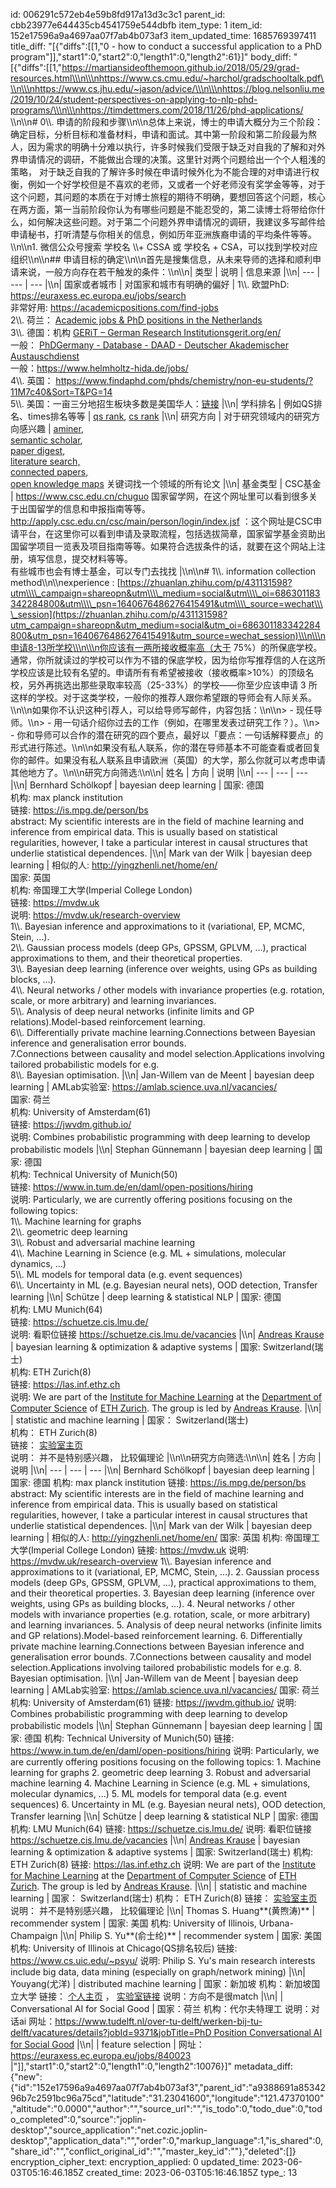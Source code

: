 id: 006291c572eb4e59b8fd917a13d3c3c1
parent_id: cbb23977e644435cb4541759e544dbfb
item_type: 1
item_id: 152e17596a9a4697aa07f7ab4b073af3
item_updated_time: 1685769397411
title_diff: "[{\"diffs\":[[1,\"0 -  how to conduct a successful application to a PhD program\"]],\"start1\":0,\"start2\":0,\"length1\":0,\"length2\":61}]"
body_diff: "[{\"diffs\":[[1,\"https://martiansideofthemoon.github.io/2018/05/29/grad-resources.html\\\n\\\nhttps://www.cs.cmu.edu/~harchol/gradschooltalk.pdf\\\n\\\nhttps://www.cs.jhu.edu/~jason/advice/\\\n\\\nhttps://blog.nelsonliu.me/2019/10/24/student-perspectives-on-applying-to-nlp-phd-programs/\\\n\\\nhttps://timdettmers.com/2018/11/26/phd-applications/ \\\n\\\n# 0\\\\. 申请的阶段和步骤\\\n\\\n总体上来说，博士的申请大概分为三个阶段：确定目标，分析目标和准备材料，申请和面试。其中第一阶段和第二阶段最为熬人，因为需求的明确十分难以执行，许多时候我们受限于缺乏对自我的了解和对外界申请情况的调研，不能做出合理的决策。这里针对两个问题给出一个个人粗浅的策略， 对于缺乏自我的了解许多时候在申请时候外化为不能合理的对申请进行权衡，例如一个好学校但是不喜欢的老师，又或者一个好老师没有奖学金等等，对于这个问题，其问题的本质在于对博士旅程的期待不明确，要想回答这个问题，核心在两方面，第一当前阶段你认为有哪些问题是不能忍受的，第二读博士将带给你什么，如何解决这些问题。对于第二个问题外界申请情况的调研，我建议多写邮件给申请秘书，打听清楚与你相关的信息，例如历年亚洲族裔申请的平均条件等等。\\\n\\\n1.  微信公众号搜索 学校名 \\\\+ CSSA 或 学校名 + CSA，可以找到学校对应组织\\\n\\\n## 申请目标的确定\\\n\\\n首先是搜集信息，从未来导师的选择和顺利申请来说，一般方向存在若干触发的条件：\\\n\\\n| 类型  | 说明  | 信息来源 |\\\n| --- | --- | --- |\\\n| 国家或者城市 | 对国家和城市有明确的偏好 | 1\\\\. 欧盟PhD: https://euraxess.ec.europa.eu/jobs/search<br>非常好用: https://academicpositions.com/find-jobs<br>2\\\\. 荷兰： [Academic jobs & PhD positions in the Netherlands](https://www.academictransfer.com/en/)<br>3\\\\. 德国：机构 [GERiT – German Research Institutionsgerit.org/en/](https://gerit.org/en/)<br>一般： [PhDGermany - Database - DAAD - Deutscher Akademischer Austauschdienst](https://www2.daad.de/deutschland/promotion/phd/en/13306-phdgermany-database/)<br>一般：https://www.helmholtz-hida.de/jobs/<br>4\\\\. 英国： https://www.findaphd.com/phds/chemistry/non-eu-students/?11M7c40&Sort=T&PG=14<br>5\\\\. 美国：一亩三分地招生板块多数是美国华人：[链接](https://www.1point3acres.com/bbs/forum.php?mod=forumdisplay&fid=173&orderby=dateline&filter=author&orderby=dateline&page=2) |\\\n| 学科排名 | 例如QS排名、times排名等等 | [qs rank](https://www.qschina.cn/), [cs rank](http://csrankings.org/#/index?ai&vision&mlmining&nlp&ir&act&crypt&log&europe) |\\\n| 研究方向 | 对于研究领域内的研究方向感兴趣 | [aminer](https://www.aminer.cn),<br>[semantic scholar](https://www.semanticscholar.org/),<br>[paper digest](https://www.paperdigest.org/),<br>[literature search,](https://www.paperdigest.org/search/)<br>[connected papers,](https://www.connectedpapers.com)<br>[open knowledge maps](https://openknowledgemaps.org/) 关键词找一个领域的所有论文 |\\\n| 基金类型 | CSC基金 | https://www.csc.edu.cn/chuguo 国家留学网，在这个网址里可以看到很多关于出国留学的信息和申报指南等等。<br>http://apply.csc.edu.cn/csc/main/person/login/index.jsf ：这个网址是CSC申请平台，在这里你可以看到申请及录取流程，包括选拔简章，国家留学基金资助出国留学项目一览表及项目指南等等。如果符合选拔条件的话，就要在这个网站上注册，填写信息，提交材料等等。<br>有些城市也会有博士基金，可以专门去找找 |\\\n\\\n# 1\\\\. information collection method\\\n\\\nexperience : [https://zhuanlan.zhihu.com/p/431131598?utm\\\\_campaign=shareopn&utm\\\\_medium=social&utm\\\\_oi=686301183342284800&utm\\\\_psn=1640676486276415491&utm\\\\_source=wechat\\\\_session](https://zhuanlan.zhihu.com/p/431131598?utm_campaign=shareopn&utm_medium=social&utm_oi=686301183342284800&utm_psn=1640676486276415491&utm_source=wechat_session)\\\n\\\n申请8-13所学校\\\n\\\n你应该有一两所接收概率高（大于 75%）的所保底学校。通常，你所就读过的学校可以作为不错的保底学校，因为给你写推荐信的人在这所学校应该是比较有名望的。申请所有有希望被接收（接收概率>10%）的顶级名校，另外再挑选出那些录取率较高（25-33%）的学校——你至少应该申请 3 所这样的学校。对于这类学校，一般你的推荐人跟你希望跟的导师会有人际关系。\\\n\\\n如果你不认识这种引荐人，可以给导师写邮件，内容包括：\\\n\\\n> - 现任导师。\\\n> - 用一句话介绍你过去的工作（例如，在哪里发表过研究工作？）。\\\n> - 你和导师可以合作的潜在研究的四个要点，最好以「要点：一句话解释要点」的形式进行陈述。\\\n\\\n如果没有私人联系，你的潜在导师基本不可能查看或者回复你的邮件。如果没有私人联系且申请欧洲（英国）的大学，那么你就可以考虑申请其他地方了。\\\n\\\n研究方向筛选:\\\n\\\n| 姓名  | 方向  | 说明  |\\\n| --- | --- | --- |\\\n| Bernhard Schölkopf | bayesian deep learning | 国家: 德国<br>机构: max planck institution<br>链接: https://is.mpg.de/person/bs<br>abstract: My scientific interests are in the field of machine learning and inference from empirical data. This is usually based on statistical regularities, however, I take a particular interest in causal structures that underlie statistical dependences. |\\\n| Mark van der Wilk | bayesian deep learning | 相似的人: http://yingzhenli.net/home/en/<br>国家: 英国<br>机构: 帝国理工大学(Imperial College London)<br>链接: https://mvdw.uk<br>说明: https://mvdw.uk/research-overview<br>1\\\\. Bayesian inference and approximations to it (variational, EP, MCMC, Stein, …).<br>2\\\\. Gaussian process models (deep GPs, GPSSM, GPLVM, …), practical approximations to them, and their theoretical properties.<br>3\\\\. Bayesian deep learning (inference over weights, using GPs as building blocks, …).<br>4\\\\. Neural networks / other models with invariance properties (e.g. rotation, scale, or more arbitrary) and learning invariances.<br>5\\\\. Analysis of deep neural networks (infinite limits and GP relations).Model-based reinforcement learning.<br>6\\\\. Differentially private machine learning.Connections between Bayesian inference and generalisation error bounds.<br>7.Connections between causality and model selection.Applications involving tailored probabilistic models for e.g.<br>8\\\\. Bayesian optimisation. |\\\n| Jan-Willem van de Meent | bayesian deep learning | AMLab实验室: https://amlab.science.uva.nl/vacancies/<br>国家: 荷兰<br>机构: University of Amsterdam(61)<br>链接: https://jwvdm.github.io/<br>说明: Combines probabilistic programming with deep learning to develop probabilistic models |\\\n| Stephan Günnemann | bayesian deep learning | 国家: 德国<br>机构: Technical University of Munich(50)<br>链接: https://www.in.tum.de/en/daml/open-positions/hiring<br>说明: Particularly, we are currently offering positions focusing on the following topics:<br>1\\\\. Machine learning for graphs<br>2\\\\. geometric deep learning<br>3\\\\. Robust and adversarial machine learning<br>4\\\\. Machine Learning in Science (e.g. ML + simulations, molecular dynamics, ...)<br>5\\\\. ML models for temporal data (e.g. event sequences)<br>6\\\\. Uncertainty in ML (e.g. Bayesian neural nets), OOD detection, Transfer learning |\\\n| Schütze | deep learning & statistical NLP | 国家: 德国<br>机构: LMU Munich(64)<br>链接: https://schuetze.cis.lmu.de/<br>说明: 看职位链接 https://schuetze.cis.lmu.de/vacancies |\\\n| [Andreas Krause](https://las.inf.ethz.ch/krausea) | bayesian learning & optimization & adaptive systems | 国家: Switzerland(瑞士)<br>机构: ETH Zurich(8)<br>链接: https://las.inf.ethz.ch<br>说明: We are part of the [Institute for Machine Learning](http://www.ml.inf.ethz.ch/) at the [Department of Computer Science](https://www.inf.ethz.ch/) of [ETH Zurich](https://www.ethz.ch/en.html). The group is led by [Andreas Krause](https://las.inf.ethz.ch/krausea). |\\\n|     | statistic and machine learning | 国家： Switzerland(瑞士)<br>机构： ETH Zurich(8)<br>链接： [实验室主页](https://sml.inf.ethz.ch/)<br>说明： 并不是特别感兴趣， 比较偏理论 |\\\n\\\n研究方向筛选:\\\n\\\n| 姓名  | 方向  | 说明  |\\\n| --- | --- | --- |\\\n| Bernhard Schölkopf | bayesian deep learning | 国家: 德国 机构: max planck institution 链接: https://is.mpg.de/person/bs abstract: My scientific interests are in the field of machine learning and inference from empirical data. This is usually based on statistical regularities, however, I take a particular interest in causal structures that underlie statistical dependences. |\\\n| Mark van der Wilk | bayesian deep learning | 相似的人: http://yingzhenli.net/home/en/ 国家: 英国 机构: 帝国理工大学(Imperial College London) 链接: https://mvdw.uk 说明: https://mvdw.uk/research-overview 1\\\\. Bayesian inference and approximations to it (variational, EP, MCMC, Stein, …). 2. Gaussian process models (deep GPs, GPSSM, GPLVM, …), practical approximations to them, and their theoretical properties. 3. Bayesian deep learning (inference over weights, using GPs as building blocks, …). 4. Neural networks / other models with invariance properties (e.g. rotation, scale, or more arbitrary) and learning invariances. 5. Analysis of deep neural networks (infinite limits and GP relations).Model-based reinforcement learning. 6. Differentially private machine learning.Connections between Bayesian inference and generalisation error bounds. 7.Connections between causality and model selection.Applications involving tailored probabilistic models for e.g. 8. Bayesian optimisation. |\\\n| Jan-Willem van de Meent | bayesian deep learning | AMLab实验室: https://amlab.science.uva.nl/vacancies/ 国家: 荷兰 机构: University of Amsterdam(61) 链接: https://jwvdm.github.io/ 说明: Combines probabilistic programming with deep learning to develop probabilistic models |\\\n| Stephan Günnemann | bayesian deep learning | 国家: 德国 机构: Technical University of Munich(50) 链接: https://www.in.tum.de/en/daml/open-positions/hiring 说明: Particularly, we are currently offering positions focusing on the following topics: 1. Machine learning for graphs 2. geometric deep learning 3. Robust and adversarial machine learning 4. Machine Learning in Science (e.g. ML + simulations, molecular dynamics, ...) 5. ML models for temporal data (e.g. event sequences) 6. Uncertainty in ML (e.g. Bayesian neural nets), OOD detection, Transfer learning |\\\n| Schütze | deep learning & statistical NLP | 国家: 德国 机构: LMU Munich(64) 链接: https://schuetze.cis.lmu.de/ 说明: 看职位链接 https://schuetze.cis.lmu.de/vacancies |\\\n| [Andreas Krause](https://las.inf.ethz.ch/krausea) | bayesian learning & optimization & adaptive systems | 国家: Switzerland(瑞士) 机构: ETH Zurich(8) 链接: https://las.inf.ethz.ch 说明: We are part of the [Institute for Machine Learning](http://www.ml.inf.ethz.ch/) at the [Department of Computer Science](https://www.inf.ethz.ch/) of [ETH Zurich](https://www.ethz.ch/en.html). The group is led by [Andreas Krause](https://las.inf.ethz.ch/krausea). |\\\n|     | statistic and machine learning | 国家： Switzerland(瑞士) 机构： ETH Zurich(8) 链接： [实验室主页](https://sml.inf.ethz.ch/) 说明： 并不是特别感兴趣， 比较偏理论 |\\\n| Thomas S. Huang**(黄煦涛)** | recommender system | 国家: 美国 机构: University of Illinois, Urbana-Champaign |\\\n| Philip S. Yu**(俞士纶)** | recommender system | 国家: 美国 机构: University of Illinois at Chicago(QS排名较后) 链接: https://www.cs.uic.edu/~psyu/ 说明: Philip S. Yu's main research interests include big data, data mining (especially on graph/network mining) |\\\n| Youyang(尤洋) | distributed machine learning | 国家：新加坡 机构：新加坡国立大学 链接： [个人主页](https://ai.comp.nus.edu.sg/) ， [实验室链接](https://ai.comp.nus.edu.sg/) 说明：方向不是很match |\\\n|     | Conversational AI for Social Good | 国家：荷兰 机构：代尔夫特理工 说明：对话ai 网址：[https://www.tudelft.nl/over-tu-delft/werken-bij-tu-delft/vacatures/details?jobId=9371&jobTitle=PhD Position Conversational AI for Social Good](https://www.tudelft.nl/over-tu-delft/werken-bij-tu-delft/vacatures/details?jobId=9371&jobTitle=PhD%20Position%20Conversational%20AI%20for%20Social%20Good) |\\\n|     | feature selection | 网址： https://euraxess.ec.europa.eu/jobs/840023 |\"]],\"start1\":0,\"start2\":0,\"length1\":0,\"length2\":10076}]"
metadata_diff: {"new":{"id":"152e17596a9a4697aa07f7ab4b073af3","parent_id":"a9388691a8534296b7c2591bc96a75cd","latitude":"31.23041600","longitude":"121.47370100","altitude":"0.0000","author":"","source_url":"","is_todo":0,"todo_due":0,"todo_completed":0,"source":"joplin-desktop","source_application":"net.cozic.joplin-desktop","application_data":"","order":0,"markup_language":1,"is_shared":0,"share_id":"","conflict_original_id":"","master_key_id":""},"deleted":[]}
encryption_cipher_text: 
encryption_applied: 0
updated_time: 2023-06-03T05:16:46.185Z
created_time: 2023-06-03T05:16:46.185Z
type_: 13